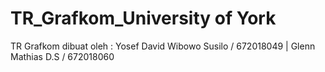 # TR_Grafkom_University of York
TR Grafkom dibuat oleh : Yosef David Wibowo Susilo / 672018049 | Glenn Mathias D.S / 672018060
